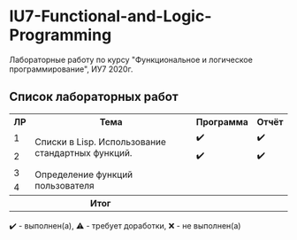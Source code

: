 # IU7-Functional-and-Logic-Programming
Лабораторные работу по курсу "Функциональное и логическое программирование", ИУ7 2020г.

## Список лабораторных работ

<table>
   <tr>
   <tr>
    <th>ЛР</th>
    <th>Тема</th>
    <th>Программа</th>
    <th>Отчёт</th>
   </tr>
   <tr>
    <td>1</td>
    <td rowspan=3>Списки в Lisp. Использование стандартных функций.</th>
    <td>✔️</th>
    <td>✔️</th>
   </tr>
   <tr>
   <tr>
    <td>2</td>
    <td>✔️</th>
    <td>✔️</th>
   </tr>
   <tr>
   <tr>
    <td>3</td>
    <td rowspan=3>Определение функций пользователя</th>
    <td></th>
    <td></th>
   </tr>
   <tr>
   <tr>
    <td>4</td>
    <td></th>
    <td></th>
   </tr>
   <tr>
    <th colspan = "2">Итог</th>
    <th colspan = "2"></th>
   </tr>
</table>

✔️ - выполнен(а), ⚠️ - требует доработки, ❌ - не выполнен(а)
